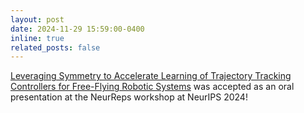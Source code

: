 ```yaml
---
layout: post
date: 2024-11-29 15:59:00-0400
inline: true
related_posts: false
---
```


[Leveraging Symmetry to Accelerate Learning of Trajectory Tracking Controllers for Free-Flying Robotic Systems](https://pratikkunapuli.github.io/EQTrackingControl/) was accepted as an oral presentation at the NeurReps workshop at NeurIPS 2024!
